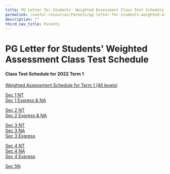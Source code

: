 ```yaml
---
title: PG Letter for Students' Weighted Assessment Class Test Schedule
permalink: /useful-resources/Parents/pg-letter-for-students-weighted-assessment-class-test-schedule/
description: ""
third_nav_title: Parents
---
```

# PG Letter for Students' Weighted Assessment Class Test Schedule
#### Class Test Schedule for 2022 Term 1

<a href="/files/Useful%20Resources/Parents/Student%20WA%20Class%20Test%20Schedule/Weighted%20Assessments%20Schedule%20and%20Format_2022%20Term%201.pdf" target="_blank">Weighted Assessment Schedule for Term 1 (All levels)</a>

[](https://www.bukitbatoksec.moe.edu.sg/qql/slot/u537/Useful%20Resources/Parents/2022/Weighted%20Assessments%20Schedule%20and%20Format_2022%20Term%201.pdf)  
  
[Sec 1 NT](https://www.bukitbatoksec.moe.edu.sg/qql/slot/u537/Useful%20Resources/Parents/2022/BBSS22-013%20Weighted%20Assessments%20Schedule%202022%20Term%201_17%20Jan_1T.pdf)  
[Sec 1 Express & NA](https://www.bukitbatoksec.moe.edu.sg/qql/slot/u537/Useful%20Resources/Parents/2022/BBSS22-013%20Weighted%20Assessments%20Schedule%202022%20Term%201_17%20Jan_1E1N.pdf)  
  
[Sec 2 NT](https://www.bukitbatoksec.moe.edu.sg/qql/slot/u537/Useful%20Resources/Parents/2022/BBSS22-013%20Weighted%20Assessments%20Schedule%202022%20Term%201_17%20Jan_2T.pdf)  
[Sec 2 Express & NA](https://www.bukitbatoksec.moe.edu.sg/qql/slot/u537/Useful%20Resources/Parents/2022/BBSS22-013%20Weighted%20Assessments%20Schedule%202022%20Term%201_17%20Jan_2E2N.pdf)  
  
[Sec 3 NT](https://www.bukitbatoksec.moe.edu.sg/qql/slot/u537/Useful%20Resources/Parents/2022/BBSS22-013%20Weighted%20Assessments%20Schedule%202022%20Term%201_17%20Jan_3T.pdf)  
[Sec 3 NA](https://www.bukitbatoksec.moe.edu.sg/qql/slot/u537/Useful%20Resources/Parents/2022/BBSS22-013%20Weighted%20Assessments%20Schedule%202022%20Term%201_17%20Jan_3N.pdf)  
[Sec 3 Express](https://www.bukitbatoksec.moe.edu.sgqql/slot/u537/Useful%20Resources/Parents/2022/BBSS22-013%20Weighted%20Assessments%20Schedule%202022%20Term%201_17%20Jan_3E.pdf)  
  
[Sec 4 NT](https://www.bukitbatoksec.moe.edu.sg/qql/slot/u537/Useful%20Resources/Parents/2022/BBSS22-013%20Class%20Tests%20Schedule%202022%20Term%201_17%20Jan_4T.pdf)  
[Sec 4 NA](https://www.bukitbatoksec.moe.edu.sg/qql/slot/u537/Useful%20Resources/Parents/2022/BBSS22-013%20Class%20Tests%20Schedule%202022%20Term%201_17%20Jan_4N.pdf)  
[Sec 4 Express](https://www.bukitbatoksec.moe.edu.sg/qql/slot/u537/Useful%20Resources/Parents/2022/BBSS22-013%20Class%20Test%20Schedule%202022%20Term%201_17%20Jan_4E.pdf)  
  
[Sec 5N](https://www.bukitbatoksec.moe.edu.sg/qql/slot/u537/Useful%20Resources/Parents/2022/BBSS22-013%20Class%20Tests%20Schedule%202022%20Term%201_17%20Jan_5N.pdf)